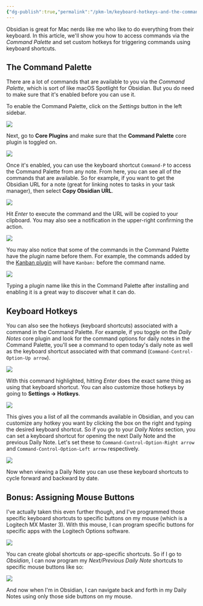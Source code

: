 ```yaml
---
{"dg-publish":true,"permalink":"/pkm-lm/keyboard-hotkeys-and-the-command-pallette/"}
---
```



Obsidian is great for Mac nerds like me who like to do everything from their keyboard. In this article, we'll show you how to access commands via the *Command Palette* and set custom hotkeys for triggering commands using keyboard shortcuts.

## The Command Palette

There are a lot of commands that are available to you via the *Command Palette*, which is sort of like macOS Spotlight for Obsidian. But you do need to make sure that it's enabled before you can use it. 

To enable the Command Palette, click on the *Settings* button in the left sidebar.

![](https://thesweetsetup.com/wp-content/uploads/2021/06/hotkeys1.jpg)

Next, go to **Core Plugins** and make sure that the **Command Palette** core plugin is toggled on. 

![](https://thesweetsetup.com/wp-content/uploads/2021/06/hotkeys2.jpg)

Once it's enabled, you can use the keyboard shortcut `Command-P` to access the Command Palette from any note. From here, you can see all of the commands that are available. So for example, if you want to get the Obsidian URL for a note (great for linking notes to tasks in your task manager), then select **Copy Obsidian URL**. 

![](https://thesweetsetup.com/wp-content/uploads/2021/06/hotkeys3.jpg)

Hit *Enter* to execute the command and the URL will be copied to your clipboard. You may also see a notification in the upper-right confirming the action.

![](https://thesweetsetup.com/wp-content/uploads/2021/06/hotkeys4.jpg)

You may also notice that some of the commands in the Command Palette have the plugin name before them. For example, the commands added by the [Kanban plugin](https://github.com/mgmeyers/obsidian-kanban) will have `Kanban:` before the command name.

![](https://thesweetsetup.com/wp-content/uploads/2021/06/hotkeys5.jpg)

Typing a plugin name like this in the Command Palette after installing and enabling it is a great way to discover what it can do. 

## Keyboard Hotkeys

You can also see the hotkeys (keyboard shortcuts) associated with a command in the Command Palette. For example, if you toggle on the *Daily Notes* core plugin and look for the command options for daily notes in the Command Palette, you'll see a command to open today's daily note as well as the keyboard shortcut associated with that command (`Command-Control-Option-Up arrow`). 

![](https://thesweetsetup.com/wp-content/uploads/2021/06/hotkeys6.jpg)

With this command highlighted, hitting *Enter* does the exact same thing as using that keyboard shortcut. You can also customize those hotkeys by going to **Settings &rarr; Hotkeys**. 

![](https://thesweetsetup.com/wp-content/uploads/2021/06/hotkeys7.jpg)

This gives you a list of all the commands available in Obsidian, and you can customize any hotkey you want by clicking the box on the right and typing the desired keyboard shortcut. So if you go to your *Daily Notes* section, you can set a keyboard shortcut for opening the next Daily Note and the previous Daily Note. Let's set these to `Command-Control-Option-Right arrow` and `Command-Control-Option-Left arrow` respectively.

![](https://thesweetsetup.com/wp-content/uploads/2021/06/hotkeys8.jpg)

Now when viewing a Daily Note you can use these keyboard shortcuts to cycle forward and backward by date. 

## Bonus: Assigning Mouse Buttons

I've actually taken this even further though, and I've programmed those specific keyboard shortcuts to specific buttons on my mouse (which is a Logitech MX Master 3). With this mouse, I can program specific buttons for specific apps with the Logitech Options software. 

![](https://thesweetsetup.com/wp-content/uploads/2021/06/hotkeys9.jpg)

You can create global shortcuts or app-specific shortcuts. So if I go to *Obsidian*, I can now program my *Next/Previous Daily Note* shortcuts to specific mouse buttons like so:

![](https://thesweetsetup.com/wp-content/uploads/2021/06/hotkeys10.jpg)

And now when I'm in Obsidian, I can navigate back and forth in my Daily Notes using only those side buttons on my mouse.
